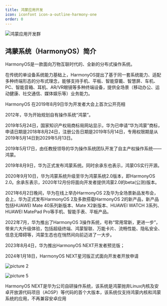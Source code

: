 ```yaml
---
title: 鸿蒙应用开发
icon: iconfont icon-a-outline-harmony-one
order: 0
---
```



![鸿蒙应用开发群](https://oss.docs.z-xin.net/1f863010515efd9e99410135dd883c2eee3da814fab7899a850e9567575728bb.png)  


## 鸿蒙系统（HarmonyOS）简介


HarmonyOS是一款面向万物互联时代的、全新的分布式操作系统。

在传统的单设备系统能力基础上，HarmonyOS提出了基于同一套系统能力、适配多种终端形态的分布式理念，能够支持手机、平板、智能穿戴、智慧屏、车机、PC、智能音箱、耳机、AR/VR眼镜等多种终端设备，提供全场景（移动办公、运动健康、社交通信、媒体娱乐等）业务能力。

HarmonyOS 在2019年8月9日华为开发者大会上首次公开亮相

2012年，华为开始规划自有操作系统“鸿蒙”。

2019年5月24日，国家知识产权局商标局网站显示，华为已申请“华为鸿蒙”商标，申请日期是2018年8月24日，注册公告日期是2019年5月14日，专用权限期是从2019年5月14日到2029年5月13日。

2019年5月17日，由任教授领导的华为操作系统团队开发了自主产权操作系统——鸿蒙。

2019年8月9日，华为正式发布鸿蒙系统。同时余承东也表示，鸿蒙OS实行开源。

2020年9月10日，华为鸿蒙系统升级至华为鸿蒙系统2.0版本，即HarmonyOS 2.0。余承东表示，2020年12月份将面向开发者提供鸿蒙2.0的beta(公测)版本。

2021年6月2日晚间，华为在线上举办HarmonyOS 2及华为全场景新品发布会，会上，华为正式发布HarmonyOS 2及多款搭载HarmonyOS 2的新产品，新产品包括HUAWEI Mate 40系列新版本、Mate X2新版本、HUAWEI WATCH 3系列、HUAWEI MatePad Pro等手机、智能手表、平板产品。

2022年7月，华为推出了HarmonyOS 3操作系统，号称“常用常新，更进一步”，带来六大升级体验，包括超级终端、鸿蒙智联、万能卡片、流畅性能、隐私安全、信息无障碍等，鸿蒙生态也在悄然间向前迈进了一大步。


2023年8月4日，华为推出HarmonyOS NEXT开发者预览版；

2024年1月18日，HarmonyOS NEXT星河版正式面向开发者开放申请

![picture 2](https://oss.docs.z-xin.net/9dab64d99710474272da3badad6c8b11ff2d3cb8d41b39aac18b55a00a28ae2e.png)  

![picture 5](https://oss.docs.z-xin.net/06d26020dc77915940c04c0392999736a14159ed9bad8fd386af8e81e61714ec.png)  




HarmonyOS NEXT是华为公司自研操作系统，该系统是鸿蒙抛弃Linux内核及安卓开放源代码项目（AOSP）等代码的首个大版本，该系统仅支持鸿蒙内核和鸿蒙系统的应用，不再兼容安卓应用

